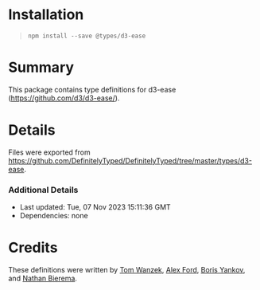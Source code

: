 # Installation

> `npm install --save @types/d3-ease`

# Summary

This package contains type definitions for d3-ease (https://github.com/d3/d3-ease/).

# Details

Files were exported from https://github.com/DefinitelyTyped/DefinitelyTyped/tree/master/types/d3-ease.

### Additional Details

- Last updated: Tue, 07 Nov 2023 15:11:36 GMT
- Dependencies: none

# Credits

These definitions were written by [Tom Wanzek](https://github.com/tomwanzek), [Alex Ford](https://github.com/gustavderdrache), [Boris Yankov](https://github.com/borisyankov), and [Nathan Bierema](https://github.com/Methuselah96).
